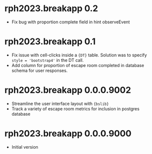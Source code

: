 # rph2023.breakapp 0.2

* Fix bug with proportion complete field in hint observeEvent

# rph2023.breakapp 0.1

* Fix issue with cell-clicks inside a `{DT}` table. Solution was to specify `style = 'bootstrap4'` in the DT call.
* Add column for proportion of escape room completed in database schema for user responses.

# rph2023.breakapp 0.0.0.9002

* Streamline the user interface layout with `{bslib}`
* Track a variety of escape room metrics for inclusion in postgres database

# rph2023.breakapp 0.0.0.9000

* Initial version